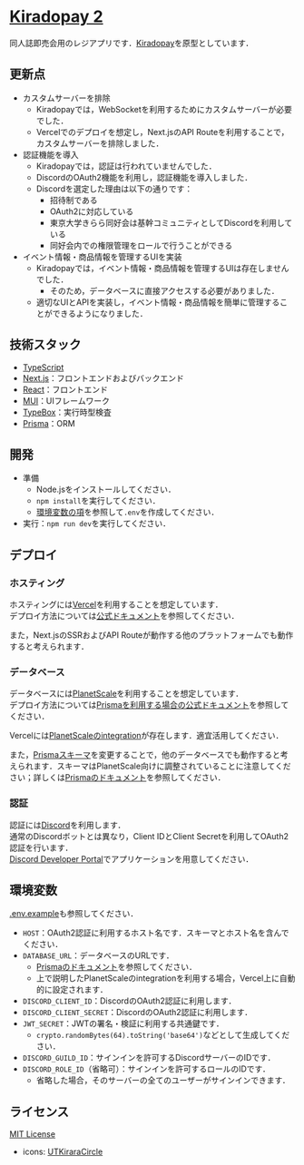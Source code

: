 # [Kiradopay 2](https://kiradopay2.vercel.app/)

同人誌即売会用のレジアプリです．[Kiradopay](https://github.com/takemar/kiradopay)を原型としています．  

## 更新点

- カスタムサーバーを排除
  - Kiradopayでは，WebSocketを利用するためにカスタムサーバーが必要でした．
  - Vercelでのデプロイを想定し，Next.jsのAPI Routeを利用することで，カスタムサーバーを排除しました．
- 認証機能を導入
  - Kiradopayでは，認証は行われていませんでした．
  - DiscordのOAuth2機能を利用し，認証機能を導入しました．
  - Discordを選定した理由は以下の通りです：
    - 招待制である
    - OAuth2に対応している
    - 東京大学きらら同好会は基幹コミュニティとしてDiscordを利用している
    - 同好会内での権限管理をロールで行うことができる
- イベント情報・商品情報を管理するUIを実装
  - Kiradopayでは，イベント情報・商品情報を管理するUIは存在しませんでした．
    - そのため，データベースに直接アクセスする必要がありました．
  - 適切なUIとAPIを実装し，イベント情報・商品情報を簡単に管理することができるようになりました．

## 技術スタック

- [TypeScript](https://www.typescriptlang.org/)
- [Next.js](https://nextjs.org/)：フロントエンドおよびバックエンド
- [React](https://reactjs.org/)：フロントエンド
- [MUI](https://mui.com/)：UIフレームワーク
- [TypeBox](https://github.com/sinclairzx81/typebox)：実行時型検査
- [Prisma](https://www.prisma.io/)：ORM

## 開発

- 準備
  - Node.jsをインストールしてください．
  - `npm install`を実行してください．
  - [環境変数の項](#環境変数)を参照して`.env`を作成してください．
- 実行：`npm run dev`を実行してください．

## デプロイ

### ホスティング
ホスティングには[Vercel](https://vercel.com/)を利用することを想定しています．  
デプロイ方法については[公式ドキュメント](https://vercel.com/docs/concepts/deployments/overview)を参照してください．

また，Next.jsのSSRおよびAPI Routeが動作する他のプラットフォームでも動作すると考えられます．

### データベース
データベースには[PlanetScale](https://planetscale.com/)を利用することを想定しています．  
デプロイ方法については[Prismaを利用する場合の公式ドキュメント](https://planetscale.com/docs/tutorials/prisma-quickstart)を参照してください．

Vercelには[PlanetScaleのintegration](https://vercel.com/integrations/planetscale)が存在します．適宜活用してください．

また，[Prismaスキーマ](prisma/schema.prisma)を変更することで，他のデータベースでも動作すると考えられます．スキーマはPlanetScale向けに調整されていることに注意してください；詳しくは[Prismaのドキュメント](https://www.prisma.io/docs/guides/database/using-prisma-with-planetscale)を参照してください．

### 認証

認証には[Discord](https://discord.com/)を利用します．  
通常のDiscordボットとは異なり，Client IDとClient Secretを利用してOAuth2認証を行います．  
[Discord Developer Portal](https://discord.com/developers/applications)でアプリケーションを用意してください．

## 環境変数

[.env.example](.env.example)も参照してください．
- `HOST`：OAuth2認証に利用するホスト名です．スキーマとホスト名を含んでください．
- `DATABASE_URL`：データベースのURLです．
  - [Prismaのドキュメント](https://www.prisma.io/docs/reference/database-reference/connection-urls)を参照してください．
  - 上で説明したPlanetScaleのintegrationを利用する場合，Vercel上に自動的に設定されます．
- `DISCORD_CLIENT_ID`：DiscordのOAuth2認証に利用します．
- `DISCORD_CLIENT_SECRET`：DiscordのOAuth2認証に利用します．
- `JWT_SECRET`：JWTの署名・検証に利用する共通鍵です．
  - `crypto.randomBytes(64).toString('base64')`などとして生成してください．
- `DISCORD_GUILD_ID`：サインインを許可するDiscordサーバーのIDです．
- `DISCORD_ROLE_ID`（省略可）：サインインを許可するロールのIDです．
  - 省略した場合，そのサーバーの全てのユーザーがサインインできます．

## ライセンス

[MIT License](LICENSE)

- icons: [UTKiraraCircle](https://github.com/UTKiraraCircle)

